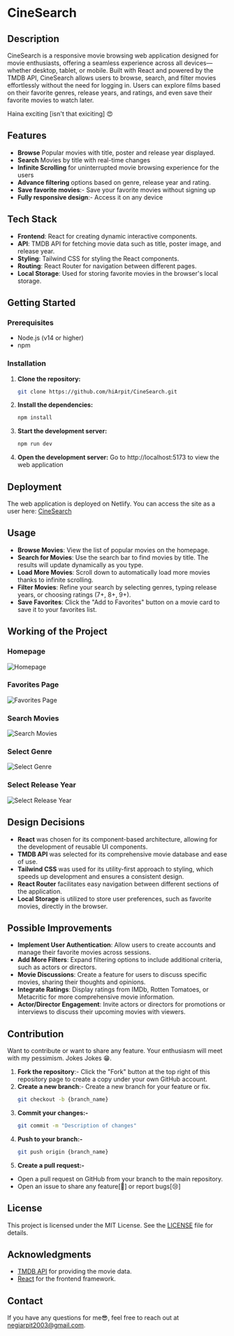 
# CineSearch
## Description
CineSearch is a responsive movie browsing web application designed for movie enthusiasts, offering a seamless experience across all devices—whether desktop, tablet, or mobile. Built with React and powered by the TMDB API, CineSearch allows users to browse, search, and filter movies effortlessly without the need for logging in. Users can explore films based on their favorite genres, release years, and ratings, and even save their favorite movies to watch later.

Haina exciting [isn't that exiciting] 😍

## Features
- **Browse** Popular movies with title, poster and release year displayed.
- **Search** Movies by title with real-time changes
- **Infinite Scrolling** for uninterrupted movie browsing experience for the users
- **Advance filtering** options based on genre, release year and rating.
- **Save favorite movies**:- Save your favorite movies without signing up
- **Fully responsive design**:- Access it on any device

## Tech Stack
- **Frontend**: React for creating dynamic interactive components.
- **API**: TMDB API for fetching movie data such as title, poster image, and release year.
- **Styling**: Tailwind CSS for styling the React components.
- **Routing**: React Router for navigation between different pages.
- **Local Storage**: Used for storing favorite movies in the browser's local storage.

## Getting Started
### Prerequisites
- Node.js (v14 or higher)
- npm

### Installation
1. **Clone the repository:**
   ```bash
   git clone https://github.com/hiArpit/CineSearch.git

2. **Install the dependencies:**
    ```bash
    npm install

3. **Start the development server:**
    ```bash
    npm run dev

4. **Open the development server:**
Go to http://localhost:5173 to view the web application

## Deployment
The web application is deployed on Netlify. You can access the site as a user here: [CineSearch](https://main--cinesearchh.netlify.app/)
## Usage
- **Browse Movies**: View the list of popular movies on the homepage.
- **Search for Movies**: Use the search bar to find movies by title. The results will update dynamically as you type.
- **Load More Movies**: Scroll down to automatically load more movies thanks to infinite scrolling.
- **Filter Movies**: Refine your search by selecting genres, typing release years, or choosing ratings (7+, 8+, 9+).
- **Save Favorites**: Click the "Add to Favorites" button on a movie card to save it to your favorites list.

## Working of the Project

### Homepage
![Homepage](./Screenshots/working-1.png)

### Favorites Page
![Favorites Page](./Screenshots/working-2.png)

### Search Movies
![Search Movies](./Screenshots/working-5.png)

### Select Genre
![Select Genre](./Screenshots/working-3.png)

### Select Release Year
![Select Release Year](./Screenshots/working-4.png)

## Design Decisions
- **React** was chosen for its component-based architecture, allowing for the development of reusable UI components.
- **TMDB API** was selected for its comprehensive movie database and ease of use.
- **Tailwind CSS** was used for its utility-first approach to styling, which speeds up development and ensures a consistent design.
- **React Router** facilitates easy navigation between different sections of the application.
- **Local Storage** is utilized to store user preferences, such as favorite movies, directly in the browser.

## Possible Improvements
- **Implement User Authentication**: Allow users to create accounts and manage their favorite movies across sessions.
- **Add More Filters**: Expand filtering options to include additional criteria, such as actors or directors.
- **Movie Discussions**: Create a feature for users to discuss specific movies, sharing their thoughts and opinions.
- **Integrate Ratings**: Display ratings from IMDb, Rotten Tomatoes, or Metacritic for more comprehensive movie information.
- **Actor/Director Engagement**: Invite actors or directors for promotions or interviews to discuss their upcoming movies with viewers.

## Contribution
Want to contribute or want to share any feature. Your enthusiasm will meet with my pessimism. Jokes Jokes 😁. 
1. **Fork the repository**:- Click the "Fork" button at the top right of this repository page to create a copy under your own GitHub account.
2. **Create a new branch**:- Create a new branch for your feature or fix.
    ```bash
    git checkout -b {branch_name}
3. **Commit your changes:-**
    ```bash
    git commit -m "Description of changes"
4. **Push to your branch:-**
    ```bash
    git push origin {branch_name}
5. **Create a pull request:-** 
- Open a pull request on GitHub from your branch to the main repository. 
- Open an issue to share any feature[🎁] or report bugs[😢]


## License
This project is licensed under the MIT License. See the [LICENSE](./LICENSE) file for details.

## Acknowledgments
- [TMDB API](https://www.themoviedb.org/documentation/api) for providing the movie data.
- [React](https://reactjs.org/) for the frontend framework.

## Contact
If you have any questions for me😎, feel free to reach out at [negiarpit2003@gmail.com](mailto:negiarpit2003@gmail.com).
